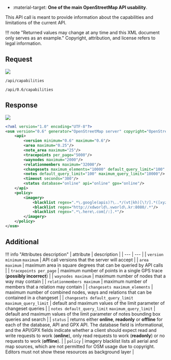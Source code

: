<div class="grid cards" markdown>

- :material-target: **One of the main OpenStreetMap API usability**.

</div>

This API call is meant to provide information about the capabilities and limitations of the current API.

!!! note "Returned values may change at any time and this XML document only serves as an example."
    Copyright, attribution, and license refers to legal information.

## Request

![](https://img.shields.io/badge/GET-green)

```
/api/capabilities
```

```
/api/0.6/capabilities
```

## Response

![](https://img.shields.io/badge/Response-200%20OK-brightgreen)

``` xml linenums="1" hl_lines="4-21"
<?xml version="1.0" encoding="UTF-8"?>
<osm version="0.6" generator="OpenStreetMap server" copyright="OpenStreetMap and contributors" attribution="https://www.openstreetmap.org/copyright" license="https://opendatacommons.org/licenses/odbl/1-0/">
	<api>
		<version minimum="0.6" maximum="0.6"/>
		<area maximum="0.25"/>
		<note_area maximum="25"/>
		<tracepoints per_page="5000"/>
		<waynodes maximum="2000"/>
		<relationmembers maximum="32000"/>
		<changesets maximum_elements="10000" default_query_limit="100" maximum_query_limit="100"/>
		<notes default_query_limit="100" maximum_query_limit="10000"/>
		<timeout seconds="300"/>
		<status database="online" api="online" gpx="online"/>
	</api>
	<policy>
		<imagery>
			<blacklist regex=".*\.google(apis)?\..*/(vt|kh)[\?/].*([xyz]=.*){3}.*"/>
			<blacklist regex="http://xdworld\.vworld\.kr:8080/.*"/>
			<blacklist regex=".*\.here\.com[/:].*"/>
		</imagery>
	</policy>
</osm>
```

## Additional

!!! info "Attributes description"
    | attribute | description |
    | --- | --- |
    | `version minimum` `maximum` | API call versions that the server will accept |
    | `area maximum` | maximum area in square degrees that can be queried by API calls |
    | `tracepoints per_page` | maximum number of points in a single GPS trace (**possibly incorrect**) |
    | `waynodes maximum` | maximum number of nodes that a way may contain |
    | `relationmembers maximum` | maximum number of members that a relation may contain |
    | `changesets maximum_elements` | maximum number of combined nodes, ways and relations that can be contained in a changeset |
    | `changesets default_query_limit` `maximum_query_limit` | default and maximum values of the limit parameter of changeset queries |
    | `notes default_query_limit` `maximum_query_limit` | default and maximum values of the limit parameter of notes bounding box queries and search |
    | `status` | returns either **online**, **readonly** or **offline** for each of the database, API and GPX API. The database field is informational, and the API/GPX fields indicate whether a client should expect read and write requests to work (**online**), only read requests to work (**readonly**) or no requests to work (**offline**). |
    | `policy` | imagery blacklist lists all aerial and map sources, which are not permitted for OSM usage due to copyright. Editors must not show these resources as background layer |
